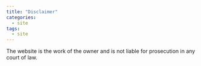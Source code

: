 ```yaml
---
title: "Disclaimer"
categories:
  - site
tags:
  - site
---
```


The website is the work of the owner and is not liable for prosecution in any court of law.
